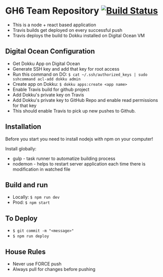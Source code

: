 # GH6 Team Repository [![Build Status](https://travis-ci.com/apalanki/GH6.svg?token=zmTG4HkcpHLCYrQEdmn6&branch=master)](https://travis-ci.com/apalanki/GH6)
- This is a node + react based application
- Travis builds get deployed on every successful push
- Travis deploys the build to Dokku installed on Digital Ocean VM

## Digital Ocean Configuration
- Get Dokku App on Digital Ocean
- Generate SSH key and add that key for root access
- Run this command on DO: ```$ cat ~/.ssh/authorized_keys | sudo sshcommand acl-add dokku admin```
- Create app on Dokku: ```$ dokku apps:create <app name>```
- Enable Travis build for github project
- Add Dokku's private key on Travis
- Add Dokku's private key to GitHub Repo and enable read permissions for that key
- This should enable Travis to pick up new pushes to Github.

## Installation
Before you start you need to install nodejs with npm on your computer!

Install globally:
- gulp - task runner to automatize building process
- nodemon - helps to restart server application each time there is modification in watched file

## Build and run
- Locally: ```$ npm run dev```
- Prod: ```$ npm start```

## To Deploy
- ```$ git commit -m "<message>"```
- ```$ npm run deploy```

## House Rules
- Never use FORCE push
- Always pull for changes before pushing
